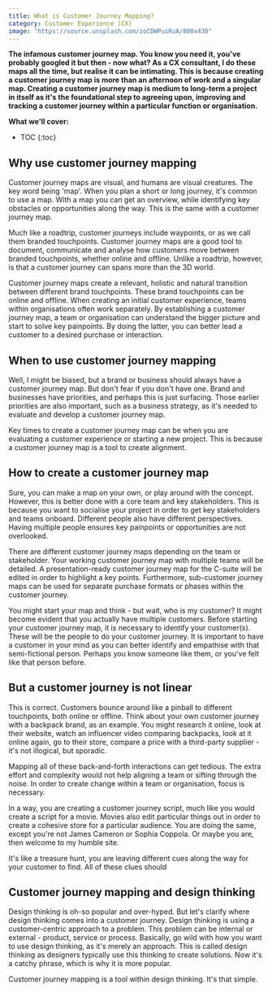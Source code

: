 ```yaml
---
title: What is Customer Journey Mapping?
category: Customer Experience (CX)
image: "https://source.unsplash.com/zoCDWPuiRuA/800x430"
---
```


**The infamous customer journey map. You know you need it, you've probably googled it but then - now what? As a CX consultant, I do these maps all the time, but realise it can be intimating. This is because creating a customer journey map is more than an afternoon of work and a singular map. Creating a customer journey map is medium to long-term a project in itself as it's the foundational step to agreeing upon, improving and tracking a customer journey within a particular function or organisation.**

**What we'll cover:**
* TOC
{:toc}

## Why use customer journey mapping

Customer journey maps are visual, and humans are visual creatures. The key word being 'map'. When you plan a short or long journey, it's common to use a map. With a map you can get an overview, while identifying key obstacles or opportunities along the way. This is the same with a customer journey map.

Much like a roadtrip, customer journeys include waypoints, or as we call them branded touchpoints. 
Customer journey maps are a good tool to document, communicate and analyse how customers move between branded touchpoints, whether online and offline. Unlike a roadtrip, however, is that a customer journey can spans more than the 3D world.

Customer journey maps create a relevant, holistic and natural transition between different brand touchpoints. These brand touchpoints can be online and offline. When creating an initial customer experience, teams within organisations often work separately. By establishing a customer journey map, a team or organisation can understand the bigger picture and start to solve key painpoints. By doing the latter, you can better lead a customer to a desired purchase or interaction.

## When to use customer journey mapping

Well, I might be biased, but a brand or business should always have a customer journey map. But don't fear if you don't have one. Brand and businesses have priorities, and perhaps this is just surfacing. Those earlier priorities are also important, such as a business strategy, as it's needed to evaluate and develop a customer journey map.

Key times to create a customer journey map can be when you are evaluating a customer experience or starting a new project. This is because a customer journey map is a tool to create alignment.

## How to create a customer journey map

Sure, you can make a map on your own, or play around with the concept. However, this is better done with a core team and key stakeholders. This is because you want to socialise your project in order to get key stakeholders and teams onboard. Different people also have different perspectives. Having multiple people ensures key painpoints or opportunities are not overlooked.

There are different customer journey maps depending on the team or stakeholder. Your working customer journey map with multiple teams will be detailed. A presentation-ready customer journey map for the C-suite will be edited in order to highlight a key points. Furthermore, sub-customer journey maps can be used for separate purchase formats or phases within the customer journey. 

You might start your map and think - but wait, who is my customer? It might become evident that you actually have multiple customers. Before starting your customer journey map, it is necessary to identify your customer(s). These will be the people to do your customer journey. It is important to have a customer in your mind as you can better identify and empathise with that semi-fictional person. Perhaps you know someone like them, or you've felt like that person before. 

## But a customer journey is not linear

This is correct. Customers bounce around like a pinball to different touchpoints, both online or offline. Think about your own customer journey with a backpack brand, as an example. You might research it online, look at their website, watch an influencer video comparing backpacks, look at it online again, go to their store, compare a price with a third-party supplier - it's not illogical, but sporadic. 

Mapping all of these back-and-forth interactions can get tedious. The extra effort and complexity would not help aligning a team or sifting through the noise. In order to create change within a team or organisation, focus is necessary.

In a way, you are creating a customer journey script, much like you would create a script for a movie. Movies also edit particular things out in order to create a cohesive store for a particular audience. You are doing the same, except you're not James Cameron or Sophia Coppola. Or maybe you are, then welcome to my humble site. 

It's like a treasure hunt, you are leaving different cues along the way for your customer to find. All of these clues should

## Customer journey mapping and design thinking

Design thinking is oh-so popular and over-hyped. But let's clarify where design thinking comes into a customer journey. Design thinking is using a customer-centric approach to a problem. This problem can be internal or external - product, service or process. Basically, go wild with how you want to use design thinking, as it's merely an approach. This is called design thinking as designers typically use this thinking to create solutions. Now it's a catchy phrase, which is why it is more popular. 

Customer journey mapping is a tool within design thinking. It's that simple.

